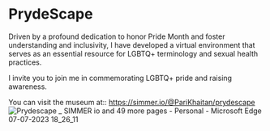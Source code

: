# PrydeScape

Driven by a profound dedication to honor Pride Month and foster understanding and inclusivity, I have developed a virtual environment that serves as an essential resource for LGBTQ+ terminology and sexual health practices.

I invite you to join me in commemorating LGBTQ+ pride and raising awareness.


You can visit the museum at:: https://simmer.io/@PariKhaitan/prydescape 
![Prydescape _ SIMMER io and 49 more pages - Personal - Microsoft​ Edge 07-07-2023 18_26_11](https://github.com/parikhaitan/PrydeScape/assets/104994429/24a3958e-bc0a-4392-90ea-3d9693762523)
